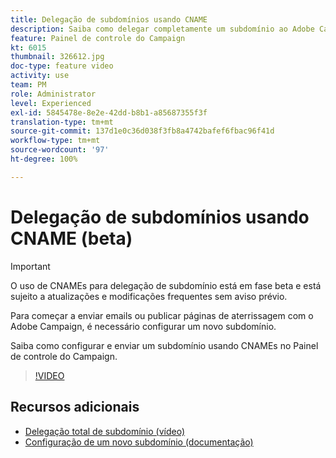 ```yaml
---
title: Delegação de subdomínios usando CNAME
description: Saiba como delegar completamente um subdomínio ao Adobe Campaign.
feature: Painel de controle do Campaign
kt: 6015
thumbnail: 326612.jpg
doc-type: feature video
activity: use
team: PM
role: Administrator
level: Experienced
exl-id: 5845478e-8e2e-42dd-b8b1-a85687355f3f
translation-type: tm+mt
source-git-commit: 137d1e0c36d038f3fb8a4742bafef6fbac96f41d
workflow-type: tm+mt
source-wordcount: '97'
ht-degree: 100%

---
```


# Delegação de subdomínios usando CNAME (beta)

>[!IMPORTANT]
>
> O uso de CNAMEs para delegação de subdomínio está em fase beta e está sujeito a atualizações e modificações frequentes sem aviso prévio.

Para começar a enviar emails ou publicar páginas de aterrissagem com o Adobe Campaign, é necessário configurar um novo subdomínio.

Saiba como configurar e enviar um subdomínio usando CNAMEs no Painel de controle do Campaign.

>[!VIDEO](https://video.tv.adobe.com/v/326612?quality=12)

## Recursos adicionais

* [Delegação total de subdomínio (vídeo)](./subdomain-delegation.md)
* [Configuração de um novo subdomínio (documentação)](https://experienceleague.adobe.com/docs/control-panel/using/subdomains-and-certificates/setting-up-new-subdomain.html?lang=pt-BR#subdomains-and-certificates)
